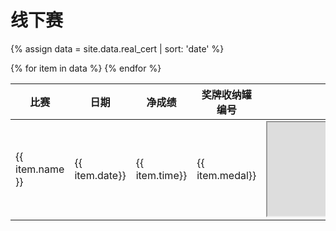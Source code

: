 # 线下赛

{% assign data = site.data.real_cert | sort: 'date' %}
<table>
    <thead>
        <tr>
            <th>比赛</th>
            <th>日期</th>
            <th>净成绩</th>
            <th>奖牌收纳罐编号</th>
            <th>成绩证书</th>
            <th>运动记录</th>
        </tr>
    </thead>
    <tbody>
        {% for item in data %}
        <tr>
            <td>{{ item.name }}</td>
            <td>{{ item.date}}</td>
            <td>{{ item.time}}</td>
            <td>{{ item.medal}}</td>
            <td><iframe style="height: 100%;" src="https://m.mararun.com/html/certificate.html?id={{ item.cert }}"></iframe></td>
            <td>{% if item.activity != null and item.activity != "" %}<div class="strava-embed-placeholder" data-embed-type="activity" data-embed-id="{{ item.activity }}" data-style="standard"></div><script src="https://strava-embeds.com/embed.js">{% endif %}</script></td>
        </tr>
        {% endfor %}
    </tbody>
</table>
